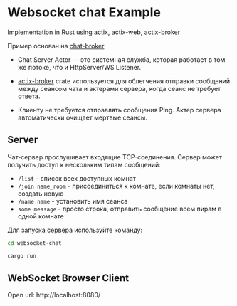 # Websocket chat Example

Implementation in Rust using actix, actix-web, actix-broker

Пример основан на [chat-broker](https://github.com/actix/examples/tree/master/websockets/chat-broker )


- Chat Server Actor — это системная служба, которая работает в том же потоке, что и HttpServer/WS Listener.

- [actix-broker](https://github.com/Chris-Ricketts/actix-broker) crate  используется для облегчения отправки сообщений между сеансом чата и актерами сервера, когда сеанс не требует ответа.

- Клиенту не требуется отправлять сообщения Ping. Актер сервера автоматически очищает мертвые сеансы.

## Server

Чат-сервер прослушивает входящие TCP-соединения. Сервер может получить доступ к нескольким типам сообщений:

- `/list` - список всех доступных комнат
- `/join name_room` - присоединиться к комнате, если комнаты нет, создать новую
- `/name name` - установить имя сеанса
- `some message` - просто строка, отправить сообщение всем пирам в одной комнате

Для запуска сервера используйте команду:

```sh
cd websocket-chat

cargo run
```

## WebSocket Browser Client

Open url: http://localhost:8080/
